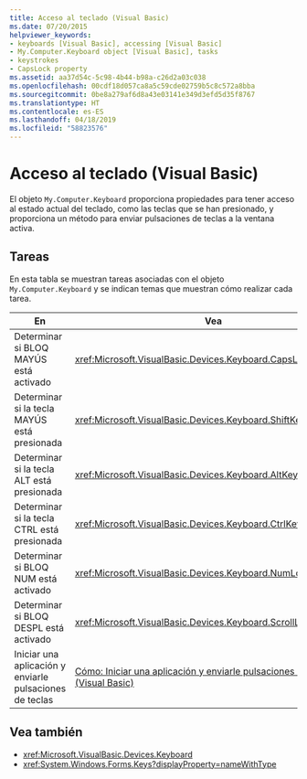 ```yaml
---
title: Acceso al teclado (Visual Basic)
ms.date: 07/20/2015
helpviewer_keywords:
- keyboards [Visual Basic], accessing [Visual Basic]
- My.Computer.Keyboard object [Visual Basic], tasks
- keystrokes
- CapsLock property
ms.assetid: aa37d54c-5c98-4b44-b98a-c26d2a03c038
ms.openlocfilehash: 00cdf18d057ca8a5c59cde02759b5c8c572a8bba
ms.sourcegitcommit: 0be8a279af6d8a43e03141e349d3efd5d35f8767
ms.translationtype: HT
ms.contentlocale: es-ES
ms.lasthandoff: 04/18/2019
ms.locfileid: "58823576"
---
```

# <a name="accessing-the-keyboard-visual-basic"></a>Acceso al teclado (Visual Basic)
El objeto `My.Computer.Keyboard` proporciona propiedades para tener acceso al estado actual del teclado, como las teclas que se han presionado, y proporciona un método para enviar pulsaciones de teclas a la ventana activa.  
  
## <a name="tasks"></a>Tareas  
 En esta tabla se muestran tareas asociadas con el objeto `My.Computer.Keyboard` y se indican temas que muestran cómo realizar cada tarea.  
  
|En|Vea|  
|--------|---------|  
|Determinar si BLOQ MAYÚS está activado|<xref:Microsoft.VisualBasic.Devices.Keyboard.CapsLock%2A>|  
|Determinar si la tecla MAYÚS está presionada|<xref:Microsoft.VisualBasic.Devices.Keyboard.ShiftKeyDown%2A>|  
|Determinar si la tecla ALT está presionada|<xref:Microsoft.VisualBasic.Devices.Keyboard.AltKeyDown%2A>|  
|Determinar si la tecla CTRL está presionada|<xref:Microsoft.VisualBasic.Devices.Keyboard.CtrlKeyDown%2A>|  
|Determinar si BLOQ NUM está activado|<xref:Microsoft.VisualBasic.Devices.Keyboard.NumLock%2A>|  
|Determinar si BLOQ DESPL está activado|<xref:Microsoft.VisualBasic.Devices.Keyboard.ScrollLock%2A>|  
|Iniciar una aplicación y enviarle pulsaciones de teclas|[Cómo: Iniciar una aplicación y enviarle pulsaciones de teclas (Visual Basic)](../../../../visual-basic/developing-apps/programming/computer-resources/how-to-start-an-application-and-send-it-keystrokes.md)|  
  
## <a name="see-also"></a>Vea también

- <xref:Microsoft.VisualBasic.Devices.Keyboard>
- <xref:System.Windows.Forms.Keys?displayProperty=nameWithType>
